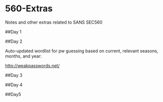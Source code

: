 # 560-Extras
Notes and other extras related to SANS SEC560

##Day 1

##Day 2

Auto-updated wordlist for pw guessing based on current, relevant seasons, months, and year:

http://weakpasswords.net/

##Day 3

##Day 4

##Day5

